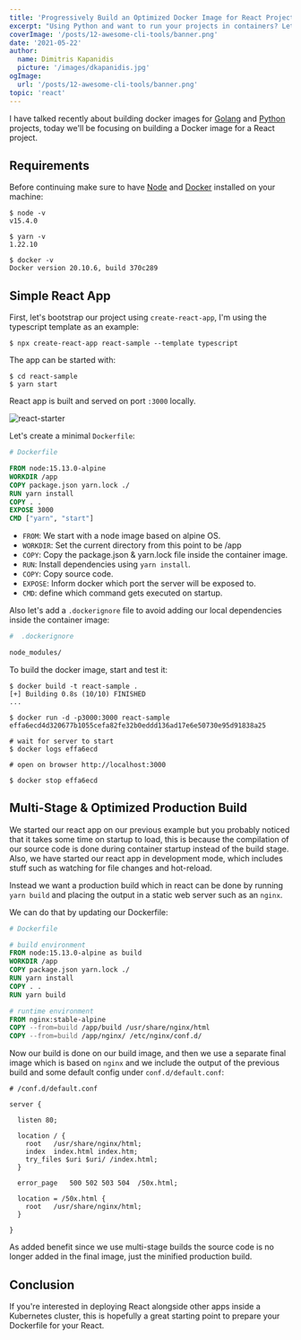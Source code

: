 ```yaml
---
title: 'Progressively Build an Optimized Docker Image for React Projects'
excerpt: "Using Python and want to run your projects in containers? Let's take a close look on how to build an optimized Dockerfile for Python projects."
coverImage: '/posts/12-awesome-cli-tools/banner.png'
date: '2021-05-22'
author:
  name: Dimitris Kapanidis
  picture: '/images/dkapanidis.jpg'
ogImage:
  url: '/posts/12-awesome-cli-tools/banner.png'
topic: 'react'
---
```


I have talked recently about building docker images for [Golang] and [Python] projects, today we'll be focusing on building a Docker image for a React project.

[Golang]: /build-docker-image-for-golang-projects
[Python]: /build-docker-image-for-python-projects

## Requirements

Before continuing make sure to have [Node] and [Docker] installed on your machine:

```shellsession
$ node -v
v15.4.0

$ yarn -v
1.22.10

$ docker -v
Docker version 20.10.6, build 370c289
```

[Node]: https://nodejs.org/
[Docker]: https://www.docker.com/

## Simple React App

First, let's bootstrap our project using `create-react-app`, I'm using the typescript template as an example:

```shellsession
$ npx create-react-app react-sample --template typescript
```

The app can be started with:

```shellsession
$ cd react-sample
$ yarn start
```

React app is built and served on port `:3000` locally.

![react-starter](/posts/build-docker-image-for-react-projects/react-starter.png)


Let's create a minimal `Dockerfile`:

```dockerfile
# Dockerfile

FROM node:15.13.0-alpine
WORKDIR /app
COPY package.json yarn.lock ./
RUN yarn install
COPY . .
EXPOSE 3000
CMD ["yarn", "start"]
```

* `FROM`: We start with a node image based on alpine OS.
* `WORKDIR`: Set the current directory from this point to be /app
* `COPY`: Copy the package.json & yarn.lock file inside the container image.
* `RUN`: Install dependencies using `yarn install`.
* `COPY`: Copy source code.
* `EXPOSE`: Inform docker which port the server will be exposed to.
* `CMD`: define which command gets executed on startup.

Also let's add a `.dockerignore` file to avoid adding our local dependencies inside the container image:

```sh
#  .dockerignore

node_modules/
```

To build the docker image, start and test it:

```shellsession 
$ docker build -t react-sample .
[+] Building 0.8s (10/10) FINISHED
...

$ docker run -d -p3000:3000 react-sample
effa6ecd4d320677b1055cefa82fe32b0eddd136ad17e6e50730e95d91838a25

# wait for server to start
$ docker logs effa6ecd

# open on browser http://localhost:3000

$ docker stop effa6ecd
```

## Multi-Stage & Optimized Production Build

We started our react app on our previous example but you probably noticed that it takes some time on startup to load, this is because the compilation of our source code is done during container startup instead of the build stage. Also, we have started our react app in development mode, which includes stuff such as watching for file changes and hot-reload.

Instead we want a production build which in react can be done by running `yarn build` and placing the output in a static web server such as an `nginx`.

We can do that by updating our Dockerfile:

```dockerfile
# Dockerfile

# build environment
FROM node:15.13.0-alpine as build
WORKDIR /app
COPY package.json yarn.lock ./
RUN yarn install
COPY . .
RUN yarn build

# runtime environment
FROM nginx:stable-alpine
COPY --from=build /app/build /usr/share/nginx/html
COPY --from=build /app/nginx/ /etc/nginx/conf.d/
```

Now our build is done on our build image, and then we use a separate final image which is based on `nginx` and we include the output of the previous build and some default config under `conf.d/default.conf`:

```nginx
# /conf.d/default.conf

server {

  listen 80;

  location / {
    root   /usr/share/nginx/html;
    index  index.html index.htm;
    try_files $uri $uri/ /index.html;
  }

  error_page   500 502 503 504  /50x.html;

  location = /50x.html {
    root   /usr/share/nginx/html;
  }

}
```

As added benefit since we use multi-stage builds the source code is no longer added in the final image, just the minified production build.

## Conclusion

If you're interested in deploying React alongside other apps inside a Kubernetes cluster, this is hopefully a great starting point to prepare your Dockerfile for your React.

